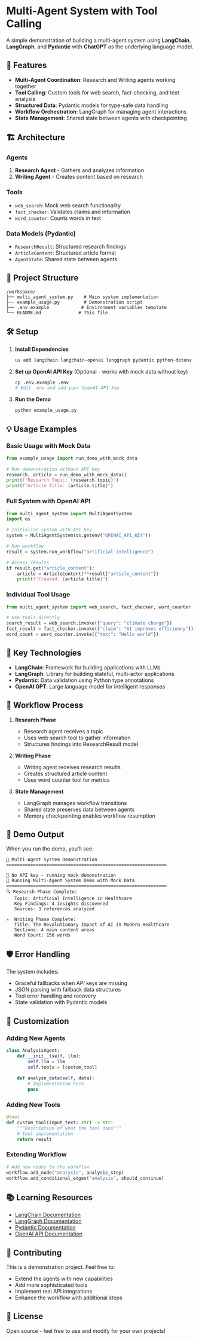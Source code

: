 # Multi-Agent System with Tool Calling

A simple demonstration of building a multi-agent system using **LangChain**, **LangGraph**, and **Pydantic** with **ChatGPT** as the underlying language model.

## 🚀 Features

- **Multi-Agent Coordination**: Research and Writing agents working together
- **Tool Calling**: Custom tools for web search, fact-checking, and text analysis
- **Structured Data**: Pydantic models for type-safe data handling
- **Workflow Orchestration**: LangGraph for managing agent interactions
- **State Management**: Shared state between agents with checkpointing

## 🏗️ Architecture

### Agents
1. **Research Agent** - Gathers and analyzes information
2. **Writing Agent** - Creates content based on research

### Tools
- `web_search`: Mock web search functionality
- `fact_checker`: Validates claims and information
- `word_counter`: Counts words in text

### Data Models (Pydantic)
- `ResearchResult`: Structured research findings
- `ArticleContent`: Structured article format
- `AgentState`: Shared state between agents

## 📁 Project Structure

```
/workspace/
├── multi_agent_system.py    # Main system implementation
├── example_usage.py         # Demonstration script
├── .env.example            # Environment variables template
└── README.md              # This file
```

## 🛠️ Setup

1. **Install Dependencies**
   ```bash
   uv add langchain langchain-openai langgraph pydantic python-dotenv
   ```

2. **Set up OpenAI API Key** (Optional - works with mock data without key)
   ```bash
   cp .env.example .env
   # Edit .env and add your OpenAI API key
   ```

3. **Run the Demo**
   ```bash
   python example_usage.py
   ```

## 💡 Usage Examples

### Basic Usage with Mock Data
```python
from example_usage import run_demo_with_mock_data

# Run demonstration without API key
research, article = run_demo_with_mock_data()
print(f"Research Topic: {research.topic}")
print(f"Article Title: {article.title}")
```

### Full System with OpenAI API
```python
from multi_agent_system import MultiAgentSystem
import os

# Initialize system with API key
system = MultiAgentSystem(os.getenv("OPENAI_API_KEY"))

# Run workflow
result = system.run_workflow("artificial intelligence")

# Access results
if result.get("article_content"):
    article = ArticleContent(**result["article_content"])
    print(f"Created: {article.title}")
```

### Individual Tool Usage
```python
from multi_agent_system import web_search, fact_checker, word_counter

# Use tools directly
search_result = web_search.invoke({"query": "climate change"})
fact_result = fact_checker.invoke({"claim": "AI improves efficiency"})
word_count = word_counter.invoke({"text": "Hello world"})
```

## 🔧 Key Technologies

- **LangChain**: Framework for building applications with LLMs
- **LangGraph**: Library for building stateful, multi-actor applications
- **Pydantic**: Data validation using Python type annotations
- **OpenAI GPT**: Large language model for intelligent responses

## 🎯 Workflow Process

1. **Research Phase**
   - Research agent receives a topic
   - Uses web search tool to gather information
   - Structures findings into ResearchResult model

2. **Writing Phase**
   - Writing agent receives research results
   - Creates structured article content
   - Uses word counter tool for metrics

3. **State Management**
   - LangGraph manages workflow transitions
   - Shared state preserves data between agents
   - Memory checkpointing enables workflow resumption

## 🚦 Demo Output

When you run the demo, you'll see:

```
🎉 Multi-Agent System Demonstration
============================================================

🔄 No API key - running mock demonstration
🤖 Running Multi-Agent System Demo with Mock Data
============================================================
🔍 Research Phase Complete:
   Topic: Artificial Intelligence in Healthcare
   Key Findings: 4 insights discovered
   Sources: 3 references analyzed

✍️  Writing Phase Complete:
   Title: The Revolutionary Impact of AI in Modern Healthcare
   Sections: 4 main content areas
   Word Count: 156 words
```

## 🛡️ Error Handling

The system includes:
- Graceful fallbacks when API keys are missing
- JSON parsing with fallback data structures
- Tool error handling and recovery
- State validation with Pydantic models

## 🎨 Customization

### Adding New Agents
```python
class AnalysisAgent:
    def __init__(self, llm):
        self.llm = llm
        self.tools = [custom_tool]
    
    def analyze_data(self, data):
        # Implementation here
        pass
```

### Adding New Tools
```python
@tool
def custom_tool(input_text: str) -> str:
    """Description of what the tool does"""
    # Tool implementation
    return result
```

### Extending Workflow
```python
# Add new nodes to the workflow
workflow.add_node("analysis", analysis_step)
workflow.add_conditional_edges("analysis", should_continue)
```

## 📚 Learning Resources

- [LangChain Documentation](https://python.langchain.com/)
- [LangGraph Documentation](https://langchain-ai.github.io/langgraph/)
- [Pydantic Documentation](https://pydantic.dev/)
- [OpenAI API Documentation](https://platform.openai.com/docs/)

## 🤝 Contributing

This is a demonstration project. Feel free to:
- Extend the agents with new capabilities
- Add more sophisticated tools
- Implement real API integrations
- Enhance the workflow with additional steps

## 📄 License

Open source - feel free to use and modify for your own projects!
